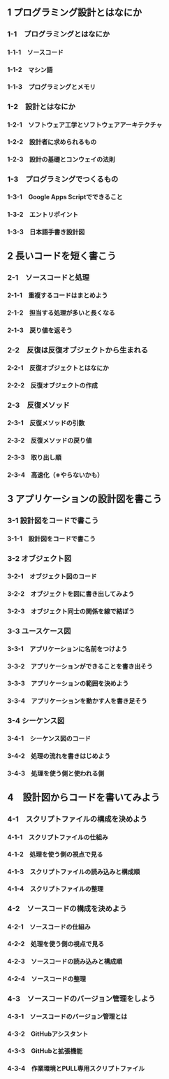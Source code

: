 ## 1 プログラミング設計とはなにか

### 1-1　プログラミングとはなにか
#### 1-1-1　ソースコード
#### 1-1-2　マシン語
#### 1-1-3　プログラミングとメモリ

### 1-2　設計とはなにか
#### 1-2-1　ソフトウェア工学とソフトウェアアーキテクチャ
#### 1-2-2　設計者に求められるもの
#### 1-2-3　設計の基礎とコンウェイの法則

### 1-3　プログラミングでつくるもの
#### 1-3-1　Google Apps Scriptでできること
#### 1-3-2　エントリポイント
#### 1-3-3　日本語手書き設計図

## 2 長いコードを短く書こう
### 2-1　ソースコードと処理
#### 2-1-1　重複するコードはまとめよう
#### 2-1-2　担当する処理が多いと長くなる
#### 2-1-3　戻り値を返そう

### 2-2　反復は反復オブジェクトから生まれる
#### 2-2-1　反復オブジェクトとはなにか
#### 2-2-2　反復オブジェクトの作成

### 2-3　反復メソッド
#### 2-3-1　反復メソッドの引数
#### 2-3-2　反復メソッドの戻り値
#### 2-3-3　取り出し順
#### 2-3-4　高速化（※やらないかも）


## 3 アプリケーションの設計図を書こう

### 3-1 設計図をコードで書こう
#### 3-1-1　設計図をコードで書こう

### 3-2 オブジェクト図
#### 3-2-1　オブジェクト図のコード
#### 3-2-2　オブジェクトを図に書き出してみよう
#### 3-2-3　オブジェクト同士の関係を線で結ぼう

### 3-3 ユースケース図
#### 3-3-1　アプリケーションに名前をつけよう
#### 3-3-2　アプリケーションができることを書き出そう
#### 3-3-3　アプリケーションの範囲を決めよう
#### 3-3-4　アプリケーションを動かす人を書き足そう

### 3-4 シーケンス図
#### 3-4-1　シーケンス図のコード
#### 3-4-2　処理の流れを書きはじめよう
#### 3-4-3　処理を使う側と使われる側



## 4　設計図からコードを書いてみよう

### 4-1　スクリプトファイルの構成を決めよう
#### 4-1-1　スクリプトファイルの仕組み
#### 4-1-2　処理を使う側の視点で見る
#### 4-1-3　スクリプトファイルの読み込みと構成順
#### 4-1-4　スクリプトファイルの整理

### 4-2　ソースコードの構成を決めよう
#### 4-2-1　ソースコードの仕組み
#### 4-2-2　処理を使う側の視点で見る
#### 4-2-3　ソースコードの読み込みと構成順
#### 4-2-4　ソースコードの整理

### 4-3　ソースコードのバージョン管理をしよう
#### 4-3-1　ソースコードのバージョン管理とは
#### 4-3-2　GitHubアシスタント
#### 4-3-3　GitHubと拡張機能
#### 4-3-4　作業環境とPULL専用スクリプトファイル
